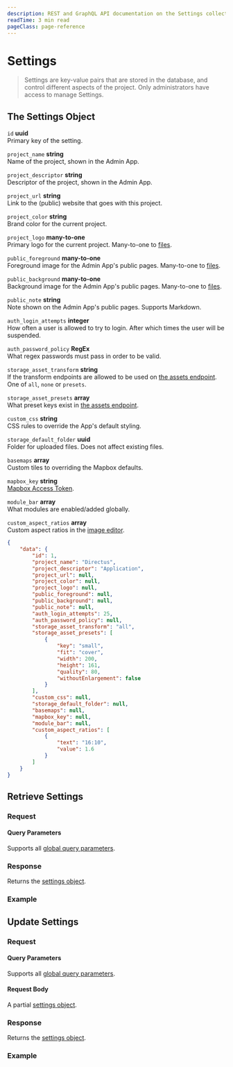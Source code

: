 ```yaml
---
description: REST and GraphQL API documentation on the Settings collection in Directus.
readTime: 3 min read
pageClass: page-reference
---
```


# Settings

> Settings are key-value pairs that are stored in the database, and control different aspects of the project. Only
> administrators have access to manage Settings.

## The Settings Object

`id` **uuid**\
Primary key of the setting.

`project_name` **string**\
Name of the project, shown in the Admin App.

`project_descriptor` **string**\
Descriptor of the project, shown in the Admin App.

`project_url` **string**\
Link to the (public) website that goes with this project.

`project_color` **string**\
Brand color for the current project.

`project_logo` **many-to-one**\
Primary logo for the current project. Many-to-one to [files](/reference/files).

`public_foreground` **many-to-one**\
Foreground image for the Admin App's public pages. Many-to-one to [files](/reference/files).

`public_background` **many-to-one**\
Background image for the Admin App's public pages. Many-to-one to [files](/reference/files).

`public_note` **string**\
Note shown on the Admin App's public pages. Supports Markdown.

`auth_login_attempts` **integer**\
How often a user is allowed to try to login. After which times the user will be suspended.

`auth_password_policy` **RegEx**\
What regex passwords must pass in order to be valid.

`storage_asset_transform` **string**\
If the transform endpoints are allowed to be used on [the assets endpoint](/reference/files#requesting-a-thumbnail). One
of `all`, `none` or `presets`.

`storage_asset_presets` **array**\
What preset keys exist in [the assets endpoint](/reference/files#requesting-a-thumbnail).

`custom_css` **string**\
CSS rules to override the App's default styling.

`storage_default_folder` **uuid**\
Folder for uploaded files. Does not affect existing files.

`basemaps` **array**\
Custom tiles to overriding the Mapbox defaults.

`mapbox_key` **string**\
[Mapbox Access Token](https://docs.mapbox.com/help/glossary/access-token).

`module_bar` **array**\
What modules are enabled/added globally.

`custom_aspect_ratios` **array**\
Custom aspect ratios in the [image editor](/user-guide/file-library/files#edit-an-image).

```json
{
	"data": {
		"id": 1,
		"project_name": "Directus",
		"project_descriptor": "Application",
		"project_url": null,
		"project_color": null,
		"project_logo": null,
		"public_foreground": null,
		"public_background": null,
		"public_note": null,
		"auth_login_attempts": 25,
		"auth_password_policy": null,
		"storage_asset_transform": "all",
		"storage_asset_presets": [
			{
				"key": "small",
				"fit": "cover",
				"width": 200,
				"height": 161,
				"quality": 80,
				"withoutEnlargement": false
			}
		],
		"custom_css": null,
		"storage_default_folder": null,
		"basemaps": null,
		"mapbox_key": null,
		"module_bar": null,
		"custom_aspect_ratios": [
			{
				"text": "16:10",
				"value": 1.6
			}
		]
	}
}
```

## Retrieve Settings

### Request

<SnippetToggler :choices="['REST', 'GraphQL', 'SDK']" label="API">
<template #rest>

`GET /settings`

</template>
<template #graphql>

`POST /graphql/system`

```graphql
type Query {
	settings: directus_settings
}
```

</template>
<template #sdk>

```js
import { createDirectus } from '@directus/sdk';
import { rest, readSettings } from '@directus/sdk/rest';

const client = createDirectus('https://directus.example.com').with(rest());

const result = await client.request(readSettings());
```

</template>
</SnippetToggler>

#### Query Parameters

Supports all [global query parameters](/reference/query).

### Response

Returns the [settings object](#the-settings-object).

### Example

<SnippetToggler :choices="['REST', 'GraphQL', 'SDK']" label="API">
<template #rest>

`GET /settings`

</template>
<template #graphql>

`POST /graphql/system`

```graphql
query {
	settings {
		project_name
	}
}
```

</template>
<template #sdk>

```js
import { createDirectus } from '@directus/sdk';
import { rest, readSettings } from '@directus/sdk/rest';

const client = createDirectus('https://directus.example.com').with(rest());

const result = await client.request(readSettings());
```

</template>
</SnippetToggler>

## Update Settings

### Request

<SnippetToggler :choices="['REST', 'GraphQL', 'SDK']" label="API">
<template #rest>

`PATCH /settings`

```json
{
	"settings_object_field": "value_1"
}
```

</template>
<template #graphql>

`POST /graphql/system`

```graphql
type Mutation {
	update_settings(data: update_directus_settings_input!): directus_settings
}
```

</template>
<template #sdk>

```js
import { createDirectus } from '@directus/sdk';
import { rest, updateSettings } from '@directus/sdk/rest';

const client = createDirectus('https://directus.example.com').with(rest());

const result = await client.request(
	updateSettings({
		settings_field: 'value',
	})
);
```

</template>
</SnippetToggler>

#### Query Parameters

Supports all [global query parameters](/reference/query).

#### Request Body

A partial [settings object](#the-settings-object).

### Response

Returns the [settings object](#the-setting-object).

### Example

<SnippetToggler :choices="['REST', 'GraphQL', 'SDK']" label="API">
<template #rest>

`PATCH /settings`

```json
{
	"project_url": "https://example.com/"
}
```

</template>
<template #graphql>

`POST /graphql/system`

```graphql
mutation {
	update_settings(data: { project_url: "https://example.com" }) {
		project_name
		project_url
	}
}
```

</template>
<template #sdk>

```js
import { createDirectus } from '@directus/sdk';
import { rest, updateSettings } from '@directus/sdk/rest';

const client = createDirectus('https://directus.example.com').with(rest());

const result = await client.request(
	updateSettings({
		project_url: 'https://example.com/',
	})
);
```

</template>
</SnippetToggler>
